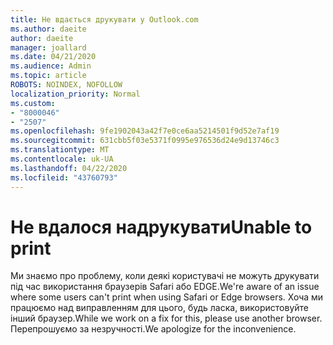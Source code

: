 ```yaml
---
title: Не вдається друкувати у Outlook.com
ms.author: daeite
author: daeite
manager: joallard
ms.date: 04/21/2020
ms.audience: Admin
ms.topic: article
ROBOTS: NOINDEX, NOFOLLOW
localization_priority: Normal
ms.custom:
- "8000046"
- "2507"
ms.openlocfilehash: 9fe1902043a42f7e0ce6aa5214501f9d52e7af19
ms.sourcegitcommit: 631cbb5f03e5371f0995e976536d24e9d13746c3
ms.translationtype: MT
ms.contentlocale: uk-UA
ms.lasthandoff: 04/22/2020
ms.locfileid: "43760793"
---
```

# <a name="unable-to-print"></a><span data-ttu-id="a65c8-102">Не вдалося надрукувати</span><span class="sxs-lookup"><span data-stu-id="a65c8-102">Unable to print</span></span>

<span data-ttu-id="a65c8-103">Ми знаємо про проблему, коли деякі користувачі не можуть друкувати під час використання браузерів Safari або EDGE.</span><span class="sxs-lookup"><span data-stu-id="a65c8-103">We're aware of an issue where some users can't print when using Safari or Edge browsers.</span></span> <span data-ttu-id="a65c8-104">Хоча ми працюємо над виправленням для цього, будь ласка, використовуйте інший браузер.</span><span class="sxs-lookup"><span data-stu-id="a65c8-104">While we work on a fix for this, please use another browser.</span></span> <span data-ttu-id="a65c8-105">Перепрошуємо за незручності.</span><span class="sxs-lookup"><span data-stu-id="a65c8-105">We apologize for the inconvenience.</span></span>